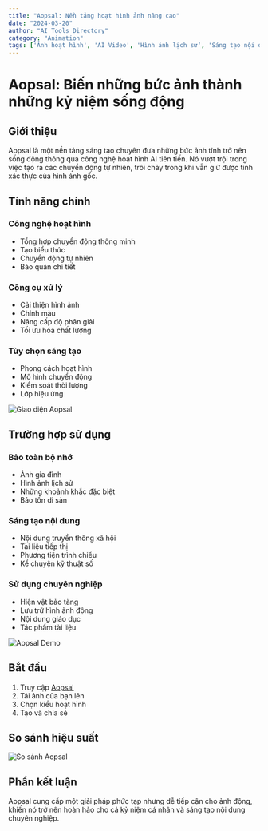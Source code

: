 ```yaml
---
title: "Aopsal: Nền tảng hoạt hình ảnh nâng cao"
date: "2024-03-20"
author: "AI Tools Directory"
category: "Animation"
tags: ['Ảnh hoạt hình', 'AI Video', 'Hình ảnh lịch sử', 'Sáng tạo nội dung']
---
```

# Aopsal: Biến những bức ảnh thành những kỷ niệm sống động

## Giới thiệu

Aopsal là một nền tảng sáng tạo chuyên đưa những bức ảnh tĩnh trở nên sống động thông qua công nghệ hoạt hình AI tiên tiến. Nó vượt trội trong việc tạo ra các chuyển động tự nhiên, trôi chảy trong khi vẫn giữ được tính xác thực của hình ảnh gốc.

## Tính năng chính

### Công nghệ hoạt hình
- Tổng hợp chuyển động thông minh
- Tạo biểu thức
- Chuyển động tự nhiên
- Bảo quản chi tiết

### Công cụ xử lý
- Cải thiện hình ảnh
- Chỉnh màu
- Nâng cấp độ phân giải
- Tối ưu hóa chất lượng

### Tùy chọn sáng tạo
- Phong cách hoạt hình
- Mô hình chuyển động
- Kiểm soát thời lượng
- Lớp hiệu ứng

![Giao diện Aopsal](/imgs/aopsal/interface.jpg)

## Trường hợp sử dụng

### Bảo toàn bộ nhớ
- Ảnh gia đình
- Hình ảnh lịch sử
- Những khoảnh khắc đặc biệt
- Bảo tồn di sản

### Sáng tạo nội dung
- Nội dung truyền thông xã hội
- Tài liệu tiếp thị
- Phương tiện trình chiếu
- Kể chuyện kỹ thuật số

### Sử dụng chuyên nghiệp
- Hiện vật bảo tàng
- Lưu trữ hình ảnh động
- Nội dung giáo dục
- Tác phẩm tài liệu

![Aopsal Demo](/imgs/aopsal/demo.jpg)

## Bắt đầu

1. Truy cập [Aopsal](https://aopsal.com)
2. Tải ảnh của bạn lên
3. Chọn kiểu hoạt hình
4. Tạo và chia sẻ

## So sánh hiệu suất

![So sánh Aopsal](/imgs/aopsal/comparison.jpg)

## Phần kết luận

Aopsal cung cấp một giải pháp phức tạp nhưng dễ tiếp cận cho ảnh động, khiến nó trở nên hoàn hảo cho cả kỷ niệm cá nhân và sáng tạo nội dung chuyên nghiệp.